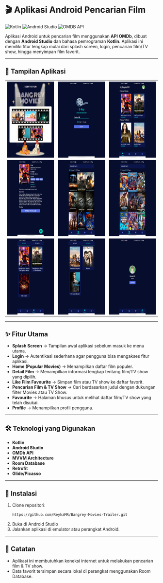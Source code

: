 # 🎬 Aplikasi Android Pencarian Film

![Kotlin](https://img.shields.io/badge/Kotlin-7F52FF?style=for-the-badge&logo=kotlin&logoColor=white)
![Android Studio](https://img.shields.io/badge/Android_Studio-3DDC84?style=for-the-badge&logo=androidstudio&logoColor=white)
![OMDB API](https://img.shields.io/badge/OMDb_API-black?style=for-the-badge&logo=api&logoColor=white)

Aplikasi Android untuk pencarian film menggunakan **API OMDb**, dibuat dengan **Android Studio** dan bahasa pemrograman **Kotlin**. Aplikasi ini memiliki fitur lengkap mulai dari splash screen, login, pencarian film/TV show, hingga menyimpan film favorit.

---

## 📸 Tampilan Aplikasi
<table>
  <tr>
    <td><img src="screenshot-aplikasi/foto1.jpg" alt="Screenshot 1" width="100%" height="250"></td>
    <td><img src="screenshot-aplikasi/foto2.jpg" alt="Screenshot 2" width="100%" height="250"></td>
    <td><img src="screenshot-aplikasi/foto3.jpg" alt="Screenshot 3" width="100%" height="250"></td>
  </tr>
  <tr>
    <td><img src="screenshot-aplikasi/foto4.jpg" alt="Screenshot 4" width="100%" height="250"></td>
    <td><img src="screenshot-aplikasi/foto5.jpg" alt="Screenshot 5" width="100%" height="250"></td>
    <td><img src="screenshot-aplikasi/foto6.jpg" alt="Screenshot 6" width="100%" height="250"></td>
  </tr>
  <tr>
    <td><img src="screenshot-aplikasi/foto7.jpg" alt="Screenshot 7" width="100%" height="250"></td>
    <td><img src="screenshot-aplikasi/foto8.jpg" alt="Screenshot 8" width="100%" height="250"></td>
    <td><img src="screenshot-aplikasi/foto9.jpg" alt="Screenshot 9" width="100%" height="250"></td>
  </tr>
</table>

---

## ✨ Fitur Utama
- **Splash Screen** → Tampilan awal aplikasi sebelum masuk ke menu utama.  
- **Login** → Autentikasi sederhana agar pengguna bisa mengakses fitur aplikasi.  
- **Home (Popular Movies)** → Menampilkan daftar film populer.  
- **Detail Film** → Menampilkan informasi lengkap tentang film/TV show yang dipilih.  
- **Like Film Favourite** → Simpan film atau TV show ke daftar favorit.  
- **Pencarian Film & TV Show** → Cari berdasarkan judul dengan dukungan filter Movies atau TV Show.  
- **Favourite** → Halaman khusus untuk melihat daftar film/TV show yang telah disukai.  
- **Profile** → Menampilkan profil pengguna.

---

## 🛠 Teknologi yang Digunakan
- **Kotlin**
- **Android Studio**
- **OMDb API**
- **MVVM Architecture**
- **Room Database**
- **Retrofit**
- **Glide/Picasso**

---

## 🚀 Instalasi
1. Clone repositori:
   ```bash
   https://github.com/ReykaMR/Bangrey-Movies-Trailer.git
2. Buka di Android Studio
3. Jalankan aplikasi di emulator atau perangkat Android.

---

## 📌 Catatan
- Aplikasi ini membutuhkan koneksi internet untuk melakukan pencarian film & TV show.
- Data favorit tersimpan secara lokal di perangkat menggunakan Room Database.
